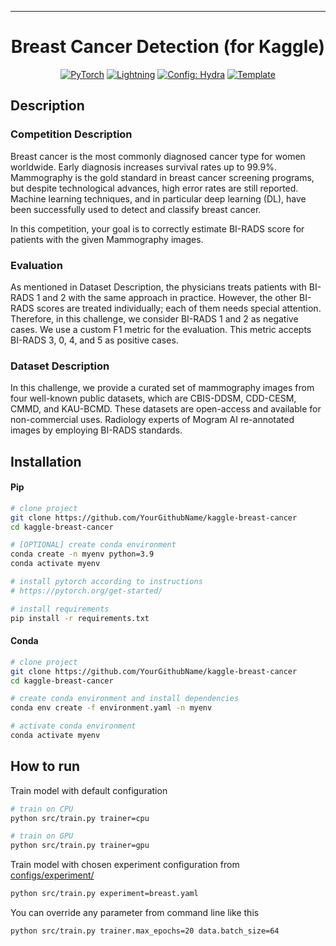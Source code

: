 ______________________________________________________________________

<div align="center">

# Breast Cancer Detection (for Kaggle)

<a href="https://pytorch.org/get-started/locally/"><img alt="PyTorch" src="https://img.shields.io/badge/PyTorch-ee4c2c?logo=pytorch&logoColor=white"></a>
<a href="https://pytorchlightning.ai/"><img alt="Lightning" src="https://img.shields.io/badge/-Lightning-792ee5?logo=pytorchlightning&logoColor=white"></a>
<a href="https://hydra.cc/"><img alt="Config: Hydra" src="https://img.shields.io/badge/Config-Hydra-89b8cd"></a>
<a href="https://github.com/ashleve/lightning-hydra-template"><img alt="Template" src="https://img.shields.io/badge/-Lightning--Hydra--Template-017F2F?style=flat&logo=github&labelColor=gray"></a><br>


</div>

## Description

### Competition Description
Breast cancer is the most commonly diagnosed cancer type for women worldwide. Early diagnosis increases survival rates up to 99.9%. Mammography is the gold standard in breast cancer screening programs, but despite technological advances, high error rates are still reported. Machine learning techniques, and in particular deep learning (DL), have been successfully used to detect and classify breast cancer.

In this competition, your goal is to correctly estimate BI-RADS score for patients with the given Mammography images.

### Evaluation

As mentioned in Dataset Description, the physicians treats patients with BI-RADS 1 and 2 with the same approach in practice. However, the other BI-RADS scores are treated individually; each of them needs special attention. Therefore, in this challenge, we consider BI-RADS 1 and 2 as negative cases. We use a custom F1 metric for the evaluation. This metric accepts BI-RADS 3, 0, 4, and 5 as positive cases.

### Dataset Description

In this challenge, we provide a curated set of mammography images from four well-known public datasets, which are CBIS-DDSM, CDD-CESM, CMMD, and KAU-BCMD. These datasets are open-access and available for non-commercial uses. Radiology experts of Mogram AI re-annotated images by employing BI-RADS standards.

## Installation

#### Pip

```bash
# clone project
git clone https://github.com/YourGithubName/kaggle-breast-cancer
cd kaggle-breast-cancer

# [OPTIONAL] create conda environment
conda create -n myenv python=3.9
conda activate myenv

# install pytorch according to instructions
# https://pytorch.org/get-started/

# install requirements
pip install -r requirements.txt
```

#### Conda

```bash
# clone project
git clone https://github.com/YourGithubName/kaggle-breast-cancer
cd kaggle-breast-cancer

# create conda environment and install dependencies
conda env create -f environment.yaml -n myenv

# activate conda environment
conda activate myenv
```

## How to run

Train model with default configuration

```bash
# train on CPU
python src/train.py trainer=cpu

# train on GPU
python src/train.py trainer=gpu
```

Train model with chosen experiment configuration from [configs/experiment/](configs/experiment/)

```bash
python src/train.py experiment=breast.yaml
```

You can override any parameter from command line like this

```bash
python src/train.py trainer.max_epochs=20 data.batch_size=64
```
